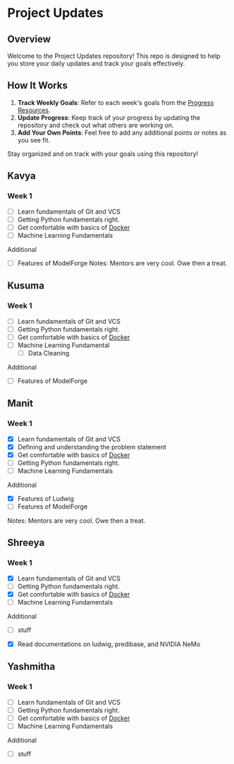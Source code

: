 # Project Updates

## Overview

Welcome to the Project Updates repository! This repo is designed to help you store your daily updates and track your goals effectively.

## How It Works

1. **Track Weekly Goals**: Refer to each week's goals from the [Progress Resources](https://github.com/ModelForgeHSP/progress-resources).
2. **Update Progress**: Keep track of your progress by updating the repository and check out what others are working on.
3. **Add Your Own Points**: Feel free to add any additional points or notes as you see fit.

Stay organized and on track with your goals using this repository!

## Kavya

### Week 1

- [ ] Learn fundamentals of Git and VCS
- [ ] Getting Python fundamentals right.
- [ ] Get comfortable with basics of [Docker](https://docs.docker.com/guides/docker-overview/)
- [ ] Machine Learning Fundamentals

Additional

- [ ] Features of ModelForge
      Notes: Mentors are very cool. Owe then a treat.

## Kusuma

### Week 1

- [ ] Learn fundamentals of Git and VCS
- [ ] Getting Python fundamentals right.
- [ ] Get comfortable with basics of [Docker](https://docs.docker.com/guides/docker-overview/)
- [ ] Machine Learning Fundamental
  - [ ] Data Cleaning

Additional

- [ ] Features of ModelForge

## Manit

### Week 1

- [x] Learn fundamentals of Git and VCS
- [x] Defining and understanding the problem statement
- [x] Get comfortable with basics of [Docker](https://docs.docker.com/guides/docker-overview/)
- [ ] Getting Python fundamentals right.
- [ ] Machine Learning Fundamentals

Additional

- [x] Features of Ludwig
- [ ] Features of ModelForge

Notes: Mentors are very cool. Owe then a treat.

## Shreeya

### Week 1

- [x] Learn fundamentals of Git and VCS
- [ ] Getting Python fundamentals right.
- [x] Get comfortable with basics of [Docker](https://docs.docker.com/guides/docker-overview/)
- [ ] Machine Learning Fundamentals

Additional
- [ ] stuff
- [x] Read documentations on ludwig, predibase, and NVIDIA NeMo


## Yashmitha

### Week 1

- [ ] Learn fundamentals of Git and VCS
- [ ] Getting Python fundamentals right.
- [ ] Get comfortable with basics of [Docker](https://docs.docker.com/guides/docker-overview/)
- [ ] Machine Learning Fundamentals

Additional

- [ ] stuff
